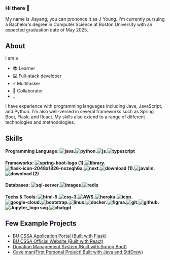 ### Hi there 👋 ###
My name is Jiayang, you can prononce it as J-Young. I'm currently pursuing a Bachelor's degree in Computer Science at Boston University with an expected graduation date of May 2025.

About
-
I am a
  - 📚 Learner
  - 💻 Full-stack developer
  - ⚡ Multitasker
  - 👯 Collaborator
  - ...

I have experience with programming languages including Java, JavaScript, and Python. I'm also well-versed in several frameworks such as Spring Boot, Flask, and React. My skills also extend to a range of different technologies and methodologies.


Skills
-
#### Programming Language: ![java](https://github.com/JykLouie/JykLouie/assets/92770314/10aecb6b-1b70-49ba-a6ce-aa4239be2272).![python](https://github.com/JykLouie/JykLouie/assets/92770314/4458f194-3e38-4d23-b969-399085c1121b).![js](https://github.com/JykLouie/JykLouie/assets/92770314/03862ed2-a2a9-4b98-ac85-aa4f0b8e7b41).![typescript](https://github.com/JykLouie/JykLouie/assets/92770314/349ad41f-181f-4814-a892-47745db3af2d)
#### Frameworks: ![spring-boot-logo (1)](https://github.com/JykLouie/JykLouie/assets/92770314/a64abf21-bbb7-49bb-a7d8-baabe4ad186f).![library](https://github.com/JykLouie/JykLouie/assets/92770314/8f05df24-9b77-419b-b6e1-691e42363718).![flask-icon-2048x1826-nxzeqh6a](https://github.com/JykLouie/JykLouie/assets/92770314/ff6b1536-55bc-4e7d-9618-e08092d1db87).![next](https://github.com/JykLouie/JykLouie/assets/92770314/f4894c84-22ad-49a5-8a22-91cdd654ff73).![download (1)](https://github.com/JykLouie/JykLouie/assets/92770314/6d5d1606-b490-4e02-b3f1-e3ec80274fe0).![javalin](https://github.com/JykLouie/JykLouie/assets/92770314/ea2ae669-6677-4382-89dc-4ad079dfb8fa).![download (2)](https://github.com/JykLouie/JykLouie/assets/92770314/e4806a97-3319-4886-9242-b5f5111a47ff)
#### Databases: ![sql-server](https://github.com/JykLouie/JykLouie/assets/92770314/0928eb1d-aced-48f1-930d-3703a641fd7f).![images](https://github.com/JykLouie/JykLouie/assets/92770314/b5f02153-2624-436d-b41d-2febbeb41ae7).![redis](https://github.com/JykLouie/JykLouie/assets/92770314/363d9033-f622-4f57-b640-4a1595fbcdb8)
#### Techs & Tools: ![html-5](https://github.com/JykLouie/JykLouie/assets/92770314/a3a402e5-b2fa-4c6e-9fbc-a5a767f6df22).![css-3](https://github.com/JykLouie/JykLouie/assets/92770314/5daa0837-e599-4837-a1d7-95481ffe12f1).![AWS](https://github.com/JykLouie/JykLouie/assets/92770314/ef313005-97c2-45d3-b0a7-3eb1c9d6d1f0).![heroku](https://github.com/JykLouie/JykLouie/assets/92770314/9922b524-e715-45a6-8753-74fa607b492a).![icon](https://github.com/JykLouie/JykLouie/assets/92770314/1a77077d-ceb1-4b53-aa6c-725b3ab5f6ba).![google-cloud](https://github.com/JykLouie/JykLouie/assets/92770314/629c436d-2fb9-4548-bbcc-fc199e03f071).![bootstrap](https://github.com/JykLouie/JykLouie/assets/92770314/3203a19c-b0bf-4af6-baa0-51e4a3d532e6).![linux](https://github.com/JykLouie/JykLouie/assets/92770314/f112ccbd-f9b5-462e-bdd8-e0319771d0e5).![docker](https://github.com/JykLouie/JykLouie/assets/92770314/617bb957-8716-4848-8e96-5e47dcc6ef66).![figma](https://github.com/JykLouie/JykLouie/assets/92770314/ce6501c6-cf10-46ac-b27c-de138e08dd78).![git](https://github.com/JykLouie/JykLouie/assets/92770314/d2588b43-88e6-491a-af93-c6e698de5f1f).![github](https://github.com/JykLouie/JykLouie/assets/92770314/d6e04d51-d0cb-44a7-a7e1-f2c06514df87).![Jupyter_logo svg](https://github.com/JykLouie/JykLouie/assets/92770314/03275237-2d5f-49e8-9bc3-67b0328ae15a).![chatgpt](https://github.com/JykLouie/JykLouie/assets/92770314/5000f9d5-6bde-4887-8f18-717b3f207cb2)

Few Example Projects
-
- [BU CSSA Application Portal (Built with Flask)](https://application-portal.bucssa.org/)
- [BU CSSA Official Website (Built with React)](https://www.bucssa.org/)
- [Donation Management System (Built with Spring Boot)](https://github.com/JykLouie/Donation-Management-System)
- [Cave man(First Personal Project! Built with Java and StdDraw)](https://github.com/JykLouie/Cave-Man)





































<!--
**JykLouie/JykLouie** is a ✨ _special_ ✨ repository because its `README.md` (this file) appears on your GitHub profile.

Here are some ideas to get you started:

- 🔭 I’m currently working on ...
- 🌱 I’m currently learning ...
- 👯 I’m looking to collaborate on ...
- 🤔 I’m looking for help with ...
- 💬 Ask me about ...
- 📫 How to reach me: ...
- 😄 Pronouns: ...
- ⚡ Fun fact: ...
-->
